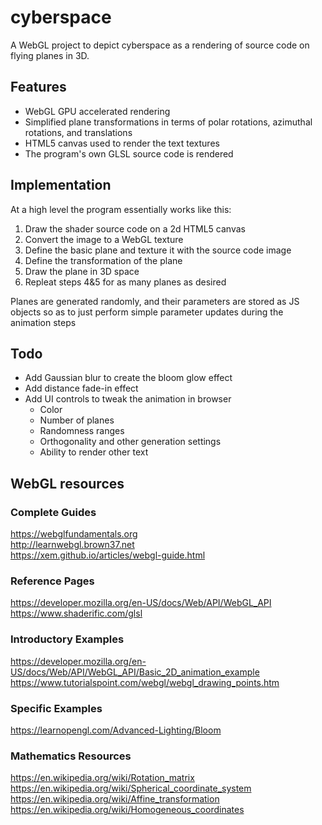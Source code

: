 # cyberspace
A WebGL project to depict cyberspace as a rendering of source code on flying planes in 3D.

## Features
- WebGL GPU accelerated rendering
- Simplified plane transformations in terms of polar rotations, azimuthal rotations, and translations
- HTML5 canvas used to render the text textures
- The program's own GLSL source code is rendered

## Implementation
At a high level the program essentially works like this:  
1. Draw the shader source code on a 2d HTML5 canvas
2. Convert the image to a WebGL texture
3. Define the basic plane and texture it with the source code image
4. Define the transformation of the plane
5. Draw the plane in 3D space
6. Repleat steps 4&5 for as many planes as desired

Planes are generated randomly, and their parameters are stored as JS objects so as to just perform simple parameter updates during the animation steps

## Todo
- Add Gaussian blur to create the bloom glow effect
- Add distance fade-in effect
- Add UI controls to tweak the animation in browser
  - Color
  - Number of planes
  - Randomness ranges
  - Orthogonality and other generation settings
  - Ability to render other text

## WebGL resources
### Complete Guides
https://webglfundamentals.org  
http://learnwebgl.brown37.net  
https://xem.github.io/articles/webgl-guide.html  
### Reference Pages
https://developer.mozilla.org/en-US/docs/Web/API/WebGL_API  
https://www.shaderific.com/glsl  
### Introductory Examples
https://developer.mozilla.org/en-US/docs/Web/API/WebGL_API/Basic_2D_animation_example  
https://www.tutorialspoint.com/webgl/webgl_drawing_points.htm  
### Specific Examples
https://learnopengl.com/Advanced-Lighting/Bloom  
### Mathematics Resources
https://en.wikipedia.org/wiki/Rotation_matrix  
https://en.wikipedia.org/wiki/Spherical_coordinate_system  
https://en.wikipedia.org/wiki/Affine_transformation  
https://en.wikipedia.org/wiki/Homogeneous_coordinates  

